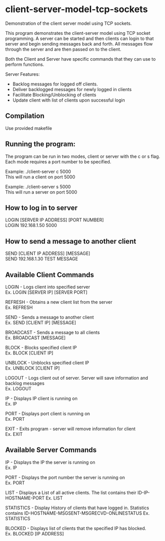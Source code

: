 # client-server-model-tcp-sockets
Demonstration of the client server model using TCP sockets.

This program demonstrates the client-server model using TCP socket programming. A server can be started and then clients can login to that server and begin sending messages back and forth. All messages flow through the server and are then passed on to the client.

Both the Client and Server have specific commands that they can use to perform functions.  

Server Features:  
- Backlog messages for logged off clients.  
- Deliver backlogged messages for newly logged in clients  
- Facilitate Blocking/Unblocking of clients  
- Update client with list of clients upon successful login

## Compilation
Use provided makefile

## Running the program:
The program can be run in two modes, client or server with the c or s flag. Each mode requires a port number to be specified.

Example: ./client-server c 5000  
This will run a client on port 5000  

Example: ./client-server s 5000  
This will run a server on port 5000  

## How to log in to server
LOGIN [SERVER IP ADDRESS] [PORT NUMBER]  
LOGIN 192.168.1.50 5000  

## How to send a message to another client
SEND [CLIENT IP ADDRESS] [MESSAGE]  
SEND 192.168.1.30 TEST MESSAGE  

## Available Client Commands
LOGIN - Logs client into specified server  
Ex. LOGIN [SERVER IP] [SERVER PORT]  

REFRESH - Obtains a new client list from the server  
Ex. REFRESH  

SEND - Sends a message to another client  
Ex. SEND [CLIENT IP] [MESSAGE]  

BROADCAST - Sends a message to all clients  
Ex. BROADCAST [MESSAGE]  

BLOCK - Blocks specified client IP  
Ex. BLOCK [CLIENT IP]  

UNBLOCK - Unblocks specified client IP  
Ex. UNBLOCK [CLIENT IP]  

LOGOUT - Logs client out of server. Server will save information and backlog messages  
Ex. LOGOUT  

IP - Displays IP client is running on  
Ex. IP

PORT - Displays port client is running on  
Ex. PORT  

EXIT - Exits program - server will remove information for client  
Ex. EXIT



## Available Server Commands
IP - Displays the IP the server is running on  
Ex. IP     

PORT - Displays the port number the server is running on  
Ex. PORT  

LIST - Displays a List of all active clients. The list contains their ID-IP-HOSTNAME-PORT
Ex. LIST  

STATISTICS - Display History of clients that have logged in. Statistics contains ID-HOSTNAME-MSGSENT-MSGRECVD-ONLINESTATUS
Ex. STATISTICS  

BLOCKED - Displays list of clients that the specified IP has blocked.  
Ex. BLOCKED [IP ADDRESS]  





